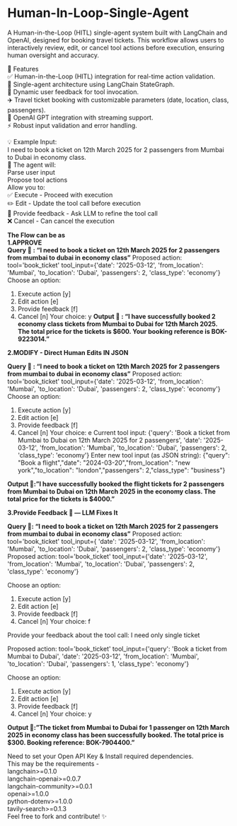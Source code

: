 # Human-In-Loop-Single-Agent
A Human-in-the-Loop (HITL) single-agent system built with LangChain and OpenAI, designed for booking travel tickets. This workflow allows users to interactively review, edit, or cancel tool actions before execution, ensuring human oversight and accuracy.

🚀 Features  
✅ Human-in-the-Loop (HITL) integration for real-time action validation.  
🎯 Single-agent architecture using LangChain StateGraph.  
💬 Dynamic user feedback for tool invocation.  
✈️ Travel ticket booking with customizable parameters (date, location, class, passengers).  
🔗 OpenAI GPT integration with streaming support.  
⚡ Robust input validation and error handling.  

💡 Example Input:  
I need to book a ticket on 12th March 2025 for 2 passengers from Mumbai to Dubai in economy class.  
🔄 The agent will:  
Parse user input  
Propose tool actions  
Allow you to:  
✅ Execute  - Proceed with execution  
✏️ Edit  - Update the tool call before execution  
💬 Provide feedback -  Ask LLM to refine the tool call    
❌ Cancel  - Can cancel the execution  

**The Flow can be as**  
**1.APPROVE**  
**Query 👤 : “I need to book a ticket on 12th March 2025 for 2 passengers from mumbai to dubai in economy class”**
Proposed action: tool='book_ticket' tool_input={'date': '2025-03-12', 'from_location': 'Mumbai', 'to_location': 'Dubai', 'passengers': 2, 'class_type': 'economy'}
Choose an option:
1. Execute action [y]
2. Edit action [e]
3. Provide feedback [f]
4. Cancel [n]
Your choice: y
**Output 🤖 : “I have successfully booked 2 economy class tickets from Mumbai to Dubai for 12th March 2025. The total price for the tickets is $600. Your booking reference is BOK-9223014.”**

**2.MODIFY - Direct Human Edits IN JSON**

**Query 👤 : “I need to book a ticket on 12th March 2025 for 2 passengers from mumbai to dubai in economy class”**
Proposed action: tool='book_ticket' tool_input={'date': '2025-03-12', 'from_location': 'Mumbai', 'to_location': 'Dubai', 'passengers': 2, 'class_type': 'economy'}
Choose an option:
1. Execute action [y]
2. Edit action [e]
3. Provide feedback [f]
4. Cancel [n]
Your choice: e
Current tool input: {'query': 'Book a ticket from Mumbai to Dubai on 12th March 2025 for 2 passengers', 'date': '2025-03-12', 'from_location': 'Mumbai', 'to_location': 'Dubai', 'passengers': 2, 'class_type': 'economy'}
Enter new tool input (as JSON string): {"query": "Book a flight","date": "2024-03-20","from_location": "new york","to_location": "london","passengers": 2,"class_type": "business"}

**Output 🤖:”I have successfully booked the flight tickets for 2 passengers from Mumbai to Dubai on 12th March 2025 in the economy class. The total price for the tickets is $4000.”**



**3.Provide Feedback 💬 — LLM Fixes It**

**Query 👤: “I need to book a ticket on 12th March 2025 for 2 passengers from mumbai to dubai in economy class”**
Proposed action: tool='book_ticket' tool_input={ 'date': '2025-03-12', 'from_location': 'Mumbai', 'to_location': 'Dubai', 'passengers': 2, 'class_type': 'economy'}
Proposed action: tool='book_ticket' tool_input={'date': '2025-03-12', 'from_location': 'Mumbai', 'to_location': 'Dubai', 'passengers': 2, 'class_type': 'economy'}

Choose an option:
1. Execute action [y]
2. Edit action [e]
3. Provide feedback [f]
4. Cancel [n]
Your choice: f

Provide your feedback about the tool call: I need only single ticket

Proposed action: tool='book_ticket' tool_input={'query': 'Book a ticket from Mumbai to Dubai', 'date': '2025-03-12', 'from_location': 'Mumbai', 'to_location': 'Dubai', 'passengers': 1, 'class_type': 'economy'}

Choose an option:
1. Execute action [y]
2. Edit action [e]
3. Provide feedback [f]
4. Cancel [n]
Your choice: y

**Output 🤖:”The ticket from Mumbai to Dubai for 1 passenger on 12th March 2025 in economy class has been successfully booked. The total price is $300. Booking reference: BOK-7904400.”**


Need to set your Open API Key & Install required dependencies.  
This may be the requirements -  
langchain>=0.1.0  
langchain-openai>=0.0.7  
langchain-community>=0.0.1  
openai>=1.0.0  
python-dotenv>=1.0.0  
tavily-search>=0.1.3  
Feel free to fork and contribute! ✨
